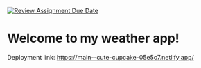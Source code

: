[![Review Assignment Due Date](https://classroom.github.com/assets/deadline-readme-button-24ddc0f5d75046c5622901739e7c5dd533143b0c8e959d652212380cedb1ea36.svg)](https://classroom.github.com/a/rBfB12PE)

# Welcome to my weather app!

Deployment link: https://main--cute-cupcake-05e5c7.netlify.app/ 